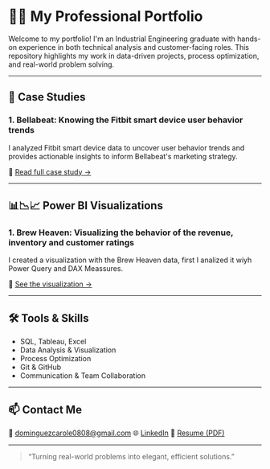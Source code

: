 # 👩‍💻 My Professional Portfolio

Welcome to my portfolio! I'm an Industrial Engineering graduate with hands-on experience in both technical analysis and customer-facing roles. This repository highlights my work in data-driven projects, process optimization, and real-world problem solving.

---

## 🧠 Case Studies

### 1. Bellabeat: Knowing the Fitbit smart device user behavior trends 
I analyzed Fitbit smart device data to uncover user behavior trends and provides actionable insights to inform Bellabeat's marketing strategy. 

🔗 [Read full case study →](https://github.com/Carole1808/data-analyst-portfolio/blob/main/Bellabeat-Case-Study/Bellabeat.md)

---

## 📊📉📈 Power BI Visualizations

### 1. Brew Heaven: Visualizing the behavior of the revenue, inventory and customer ratings
I created a visualization with the Brew Heaven data, first I analized it wiyh Power Query and DAX Meassures.

🔗 [See the visualization →](https://github.com/Carole1808/data-analyst-portfolio/blob/main/Power%20BI%20Visualizations/Brew%20Heaven%20project.png)



---
## 🛠️ Tools & Skills
- SQL, Tableau, Excel
- Data Analysis & Visualization
- Process Optimization
- Git & GitHub
- Communication & Team Collaboration

---

## 📫 Contact Me
📧 dominguezcarole0808@gmail.com 
🌐 [LinkedIn](https://www.linkedin.com/in/itsevy-dominguez-88b7931a6) 
💼 [Resume (PDF)](https://github.com/Carole1808/itsevy-resume/blob/main/Itsevy%20Resume%202.pdf)

---

> “Turning real-world problems into elegant, efficient solutions.”
